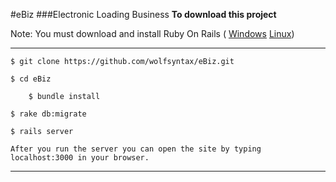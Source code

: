 #eBiz
###Electronic Loading Business
__To download this project__
  
  Note: You must download and install Ruby On Rails (
  	[Windows](https://bitnami.com/redirect/to/142501/bitnami-rubystack-2.2.6-1-windows-installer.exe)
	[Linux](https://gorails.com/setup/ubuntu/16.04))
  
  ---
  
	
	$ git clone https://github.com/wolfsyntax/eBiz.git
	
	$ cd eBiz
	
        $ bundle install

	$ rake db:migrate
	
	$ rails server
	
	After you run the server you can open the site by typing localhost:3000 in your browser.
	
  ---
	

   
 
